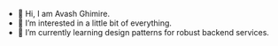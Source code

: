 - 👋 Hi, I am Avash Ghimire.
- 👀 I’m interested in a little bit of everything.
- 🌱 I’m currently learning design patterns for robust backend services.

<!---
avashForReal/avashForReal is a ✨ special ✨ repository because its `README.md` (this file) appears on your GitHub profile.
You can click the Preview link to take a look at your changes.
--->
